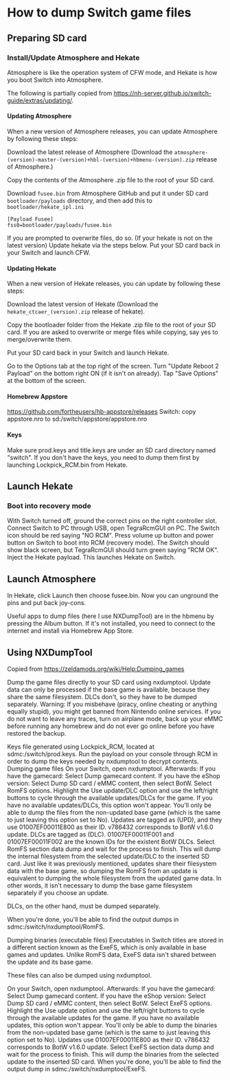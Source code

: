 # How to dump Switch game files
## Preparing SD card
### Install/Update Atmosphere and Hekate
Atmosphere is like the operation system of CFW mode, and Hekate is how you boot Switch into Atmosphere.

The following is partially copied from https://nh-server.github.io/switch-guide/extras/updating/.

#### Updating Atmosphere
When a new version of Atmosphere releases, you can update Atmosphere by following these steps:

Download the latest release of Atmosphere (Download the `atmosphere-(version)-master-(version)+hbl-(version)+hbmenu-(version).zip` release of Atmosphere.)

Copy the contents of the Atmosphere .zip file to the root of your SD card.

Download `fusee.bin` from Atmosphere GitHub and put it under SD card `bootloader/payloads` directory, and then add this to `bootloader/hekate_ipl.ini`

```
[Payload Fusee]
fss0=bootloader/payloads/fusee.bin
```

If you are prompted to overwrite files, do so.
(If your hekate is not on the latest version) Update hekate via the steps below.
Put your SD card back in your Switch and launch CFW.

#### Updating Hekate
When a new version of Hekate releases, you can update by following these steps:

Download the latest version of Hekate (Download the `hekate_ctcaer_(version).zip` release of hekate).

Copy the bootloader folder from the Hekate .zip file to the root of your SD card. If you are asked to overwrite or merge files while copying, say yes to merge/overwrite them.

Put your SD card back in your Switch and launch Hekate.

Go to the Options tab at the top right of the screen. Turn "Update Reboot 2 Payload" on the bottom right ON (if it isn't on already). Tap "Save Options" at the bottom of the screen.

#### Homebrew Appstore
https://github.com/fortheusers/hb-appstore/releases
Switch: copy appstore.nro to sd:/switch/appstore/appstore.nro

#### Keys
Make sure prod.keys and title.keys are under an SD card directory named "switch". If you don't have the keys, you need to dump them first by launching Lockpick_RCM.bin from Hekate.

## Launch Hekate
### Boot into recovery mode
With Switch turned off, ground the correct pins on the right controller slot. Connect Switch to PC through USB, open TegraRcmGUI on PC. The Switch icon should be red saying "NO RCM".
Press volume up button and power button on Switch to boot into RCM (recovery mode). The Switch should show black screen, but TegraRcmGUI should turn green saying "RCM OK".
Inject the Hekate payload. This launches Hekate on Switch.

## Launch Atmosphere
In Hekate, click Launch then choose fusee.bin. Now you can unground the pins and put back joy-cons.

Useful apps to dump files (here I use NXDumpTool) are in the hbmenu by pressing the Album button. If it's not installed, you need to connect to the internet and install via Homebrew App Store.

## Using NXDumpTool
Copied from https://zeldamods.org/wiki/Help:Dumping_games

Dump the game files directly to your SD card using nxdumptool. Update data can only be processed if the base game is available, because they share the same filesystem. DLCs don't, so they have to be dumped separately.
Warning: If you misbehave (piracy, online cheating or anything equally stupid), you might get banned from Nintendo online services. If you do not want to leave any traces, turn on airplane mode, back up your eMMC before running any homebrew and do not ever go online before you have restored the backup.

Keys file generated using Lockpick_RCM, located at sdmc:/switch/prod.keys. Run the payload on your console through RCM in order to dump the keys needed by nxdumptool to decrypt contents.
Dumping game files
On your Switch, open nxdumptool. Afterwards:
If you have the gamecard: Select Dump gamecard content.
If you have the eShop version: Select Dump SD card / eMMC content, then select BotW.
Select RomFS options.
Highlight the Use update/DLC option and use the left/right buttons to cycle through the available updates/DLCs for the game.
If you have no available updates/DLCs, this option won't appear. You'll only be able to dump the files from the non-updated base game (which is the same to just leaving this option set to No).
Updates are tagged as (UPD), and they use 01007EF00011E800 as their ID. v786432 corresponds to BotW v1.6.0 update.
DLCs are tagged as (DLC). 01007EF00011F001 and 01007EF00011F002 are the known IDs for the existent BotW DLCs.
Select RomFS section data dump and wait for the process to finish. This will dump the internal filesystem from the selected update/DLC to the inserted SD card.
Just like it was previously mentioned, updates share their filesystem data with the base game, so dumping the RomFS from an update is equivalent to dumping the whole filesystem from the updated game data. In other words, it isn't necessary to dump the base game filesystem separately if you choose an update.

DLCs, on the other hand, must be dumped separately.

When you're done, you'll be able to find the output dumps in sdmc:/switch/nxdumptool/RomFS.

Dumping binaries (executable files)
Executables in Switch titles are stored in a different section known as the ExeFS, which is only available in base games and updates. Unlike RomFS data, ExeFS data isn't shared between the update and its base game.

These files can also be dumped using nxdumptool.

On your Switch, open nxdumptool. Afterwards:
If you have the gamecard: Select Dump gamecard content.
If you have the eShop version: Select Dump SD card / eMMC content, then select BotW.
Select ExeFS options.
Highlight the Use update option and use the left/right buttons to cycle through the available updates for the game.
If you have no available updates, this option won't appear. You'll only be able to dump the binaries from the non-updated base game (which is the same to just leaving this option set to No).
Updates use 01007EF00011E800 as their ID. v786432 corresponds to BotW v1.6.0 update.
Select ExeFS section data dump and wait for the process to finish. This will dump the binaries from the selected update to the inserted SD card.
When you're done, you'll be able to find the output dump in sdmc:/switch/nxdumptool/ExeFS.
